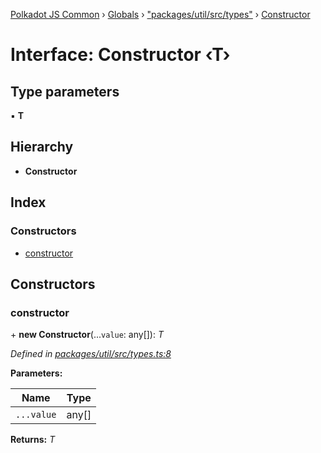 [Polkadot JS Common](../README.md) › [Globals](../globals.md) › ["packages/util/src/types"](../modules/_packages_util_src_types_.md) › [Constructor](_packages_util_src_types_.constructor.md)

# Interface: Constructor ‹**T**›

## Type parameters

▪ **T**

## Hierarchy

* **Constructor**

## Index

### Constructors

* [constructor](_packages_util_src_types_.constructor.md#constructor)

## Constructors

###  constructor

\+ **new Constructor**(...`value`: any[]): *T*

*Defined in [packages/util/src/types.ts:8](https://github.com/polkadot-js/common/blob/08de8ce2/packages/util/src/types.ts#L8)*

**Parameters:**

Name | Type |
------ | ------ |
`...value` | any[] |

**Returns:** *T*
